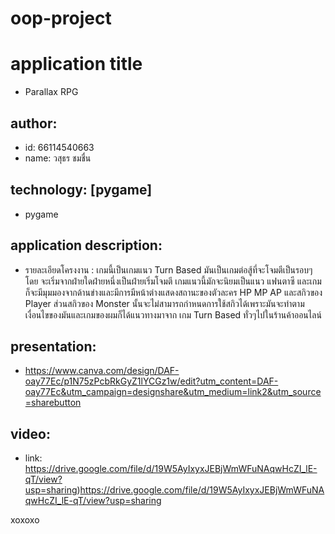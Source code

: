 # oop-project
# application title
* Parallax RPG
## author: 
  * id: 66114540663
  * name: วสุธร ชมชื่น
    
## technology: [pygame]
* pygame

## application description: 
* รายละเอียดโครงงาน :
เกมนี้เป็นเกมแนว  Turn Based มันเป็นเกมต่อสู้ที่จะโจมตีเป็นรอบๆโดย จะเริ่มจากฝ่ายใดฝ่ายหนึ่งเป็นฝ่ายเริ่มโจมตี เกมแนวนี้มักจะนิยมเป็นแนว แฟนตาซี และเกมก็จะมีมุมมองจากด้านข่างและมีการมีหน้าต่างแสดงสถานะของตัวละคร HP MP AP และสกิวของ Player ส่วนสกิวของ Monster นั้นจะไม่สามารถกำหนดการใช้สกิวได้เพราะมันจะทำตาม
เงื่อนไขของมันและเกมของผมก็ได้แนวทางมาจาก เกม Turn Based ทั่วๆไปในร้านค้าออนไลน์

## presentation: 
* https://www.canva.com/design/DAF-oay77Ec/p1N75zPcbRkGyZ1lYCGz1w/edit?utm_content=DAF-oay77Ec&utm_campaign=designshare&utm_medium=link2&utm_source=sharebutton
## video: 
* link: https://drive.google.com/file/d/19W5AyIxyxJEBjWmWFuNAqwHcZI_lE-qT/view?usp=sharing)https://drive.google.com/file/d/19W5AyIxyxJEBjWmWFuNAqwHcZI_lE-qT/view?usp=sharing
 
 
xoxoxo
